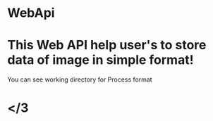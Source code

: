# WebApi
# This Web API help user's to store data of image in simple format!
You can see working directory for Process format

# </3